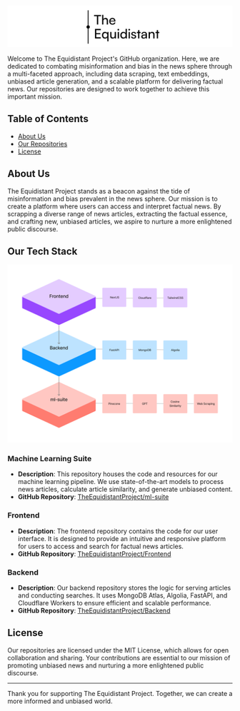 ![Equidistant Project Logo](logo_banner.png)

Welcome to The Equidistant Project's GitHub organization. Here, we are dedicated to combating misinformation and bias in the news sphere through a multi-faceted approach, including data scraping, text embeddings, unbiased article generation, and a scalable platform for delivering factual news. Our repositories are designed to work together to achieve this important mission.

## Table of Contents
- [About Us](#about-us)
- [Our Repositories](#our-repositories)
- [License](#license)

## About Us

The Equidistant Project stands as a beacon against the tide of misinformation and bias prevalent in the news sphere. Our mission is to create a platform where users can access and interpret factual news. By scrapping a diverse range of news articles, extracting the factual essence, and crafting new, unbiased articles, we aspire to nurture a more enlightened public discourse.

## Our Tech Stack

![Tech Stack](tech.png)

### Machine Learning Suite


- **Description**: This repository houses the code and resources for our machine learning pipeline. We use state-of-the-art models to process news articles, calculate article similarity, and generate unbiased content.
- **GitHub Repository**: [TheEquidistantProject/ml-suite](https://github.com/TheEquidistantProject/ml-suite)

### Frontend


- **Description**: The frontend repository contains the code for our user interface. It is designed to provide an intuitive and responsive platform for users to access and search for factual news articles.
- **GitHub Repository**: [TheEquidistantProject/Frontend](https://github.com/TheEquidistantProject/Frontend)

### Backend

- **Description**: Our backend repository stores the logic for serving articles and conducting searches. It uses MongoDB Atlas, Algolia, FastAPI, and Cloudflare Workers to ensure efficient and scalable performance.
- **GitHub Repository**: [TheEquidistantProject/Backend](https://github.com/TheEquidistantProject/Backend)

## License

Our repositories are licensed under the MIT License, which allows for open collaboration and sharing. Your contributions are essential to our mission of promoting unbiased news and nurturing a more enlightened public discourse.

---

Thank you for supporting The Equidistant Project. Together, we can create a more informed and unbiased world.
